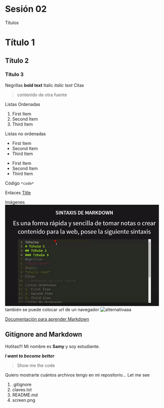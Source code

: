 # Sesión 02

Títulos
# Título 1
## Título 2
### Título 3
Negrillas
**bold text**
Italic
*italic text*
Citas
> contenido de otra fuente

Listas Ordenadas 
1. First Item
2. Second Item 
3. Third Item 

Listas no ordenadas
- First Item
- Second Item
- Third Item

* First Item
* Second Item
* Third Item

Código
`*code*`

Enlaces
[Title](https://myruta.com)

Imágenes
![alt text](Screen.png)
también se puede colocar url de un navegador
![alternativaaa](https://i0.wp.com/www.mardeflores.com/wp-content/uploads/2022/05/closeup-shot-of-lotus-flower-scaled.jpg)

[Documentación para aprender Markdown](https://www.markdownguide.org/basic-syntax/)

## Gitignore and Markdown

Holitas!!! Mi nombre es **Samy** y soy estudiante. 

***I want to become better***

> Show me the code

Quiero mostrarte cuántos archivos tengo en mi repositorio... Let me see
1. .gitignore
2. claves.txt
3. README.md
4. screen.png


